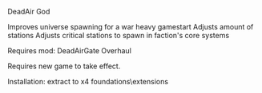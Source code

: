 DeadAir God

Improves universe spawning for a war heavy gamestart
Adjusts amount of stations
Adjusts critical stations to spawn in faction's core systems

Requires mod: DeadAirGate Overhaul

Requires new game to take effect.

Installation: extract to x4 foundations\extensions